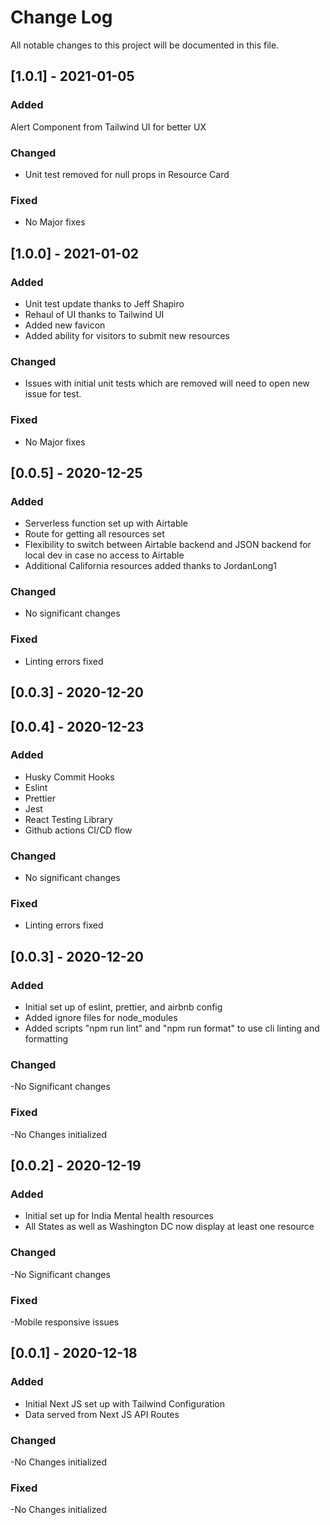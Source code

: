 # Change Log

All notable changes to this project will be documented in this file.

## [1.0.1] - 2021-01-05

### Added

Alert Component from Tailwind UI for better UX

### Changed

-   Unit test removed for null props in Resource Card

### Fixed

- No Major fixes
## [1.0.0] - 2021-01-02

### Added

- Unit test update thanks to Jeff Shapiro
- Rehaul of UI thanks to Tailwind UI
- Added new favicon
- Added ability for visitors to submit new resources

### Changed

-   Issues with initial unit tests which are removed will need to open new issue for test.

### Fixed

- No Major fixes
## [0.0.5] - 2020-12-25

### Added

-   Serverless function set up with Airtable
-   Route for getting all resources set
-   Flexibility to switch between Airtable backend and JSON backend for local dev in case no access to Airtable
-   Additional California resources added thanks to JordanLong1

### Changed

-   No significant changes

### Fixed

- Linting errors fixed
## [0.0.3] - 2020-12-20

## [0.0.4] - 2020-12-23

### Added

-   Husky Commit Hooks
-   Eslint
-   Prettier
-   Jest
-   React Testing Library
-   Github actions CI/CD flow

### Changed

-   No significant changes

### Fixed

- Linting errors fixed
## [0.0.3] - 2020-12-20

### Added

-   Initial set up of eslint, prettier, and airbnb config
-   Added ignore files for node_modules
-   Added scripts "npm run lint" and "npm run format" to use cli linting and formatting

### Changed

-No Significant changes

### Fixed

-No Changes initialized

## [0.0.2] - 2020-12-19

### Added

-   Initial set up for India Mental health resources
-   All States as well as Washington DC now display at least one resource

### Changed

-No Significant changes

### Fixed

-Mobile responsive issues

## [0.0.1] - 2020-12-18

### Added

-   Initial Next JS set up with Tailwind Configuration
-   Data served from Next JS API Routes

### Changed

-No Changes initialized

### Fixed

-No Changes initialized
